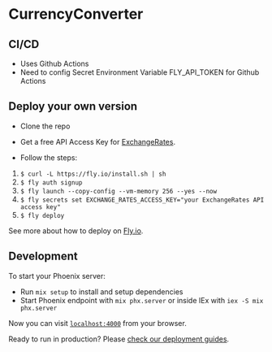 # CurrencyConverter

## CI/CD

 - Uses Github Actions
 - Need to config Secret Environment Variable FLY_API_TOKEN for Github Actions

## Deploy your own version

 - Clone the repo

 - Get a free API Access Key for [ExchangeRates](https://exchangeratesapi.io/).

-  Follow the steps:

1. `$ curl -L https://fly.io/install.sh | sh`
2. `$ fly auth signup`
3. `$ fly launch --copy-config --vm-memory 256 --yes --now`
4. `$ fly secrets set EXCHANGE_RATES_ACCESS_KEY="your ExchangeRates API access key"`
5. `$ fly deploy`

See more about how to deploy on [Fly.io](https://hexdocs.pm/phoenix/fly.html).

## Development

To start your Phoenix server:

  * Run `mix setup` to install and setup dependencies
  * Start Phoenix endpoint with `mix phx.server` or inside IEx with `iex -S mix phx.server`

Now you can visit [`localhost:4000`](http://localhost:4000) from your browser.

Ready to run in production? Please [check our deployment guides](https://hexdocs.pm/phoenix/deployment.html).
